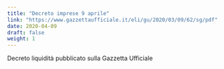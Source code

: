 ```yaml
---
title: "Decreto imprese 9 aprile"
link: "https://www.gazzettaufficiale.it/eli/gu/2020/03/09/62/sg/pdf"
date: 2020-04-09
draft: false
weight: 1
---
```

Decreto liquidità pubblicato sulla Gazzetta Ufficiale